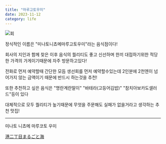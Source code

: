 ```yaml
---
title: "마루고토우미"
date: 2023-11-12
category: life
---
```


![회](/storage/1699800178.jpg)

정식적인 이름은 "미나토니쵸메마루고토우미"라는 음식점이다!

회사의 지인과 함께 찾은 이후 음식의 퀄리티도 좋고 신선하며 한끼 대접하기위한 적당한 가격의 가게이기때문에 자주 방문하고있다!

전화로 먼저 예약할때 간단한 모듬 생선회를 먼저 예약할수있는데 2인분에 2천엔이 넘어가지 않는 금액이기 때문에 반드시 하는것을 추천!

또한 추천하고 싶은 음식은 "명란계란말이" "바테라(고등어김밥)" "참치아보카도샐러드"등이 있다

대체적으로 모두 퀄리티가 높기때문에 무엇을 주문해도 실패가 없을거라고 생각하는 추천 맛집!

---

미나토 니쵸메 마루코토 우미

[港二丁目まるごと海](https://maps.app.goo.gl/ocpYMNqLoWJZt9gy7)
